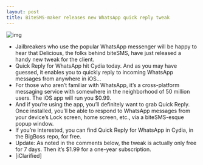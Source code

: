 ```yaml
---
layout: post
title: BiteSMS-maker releases new WhatsApp quick reply tweak
---
```

![img](http://media.idownloadblog.com/wp-content/uploads/2012/06/quick-reply-for-whatsapp.png)
* Jailbreakers who use the popular WhatsApp messenger will be happy to hear that Delicious, the folks behind biteSMS, have just released a handy new tweak for the client.
* Quick Reply for WhatsApp hit Cydia today. And as you may have guessed, it enables you to quickly reply to incoming WhatsApp messages from anywhere in iOS…
* For those who aren’t familiar with WhatsApp, it’s a cross-platform messaging service with somewhere in the neighborhood of 50 million users. The iOS app will run you $0.99.
* And if you’re using the app, you’ll definitely want to grab Quick Reply. Once installed, you’ll be able to respond to WhatsApp messages from your device’s Lock screen, home screen, etc., via a biteSMS-esque popup window.
* If you’re interested, you can find Quick Reply for WhatsApp in Cydia, in the BigBoss repo, for free.
* Update: As noted in the comments below, the tweak is actually only free for 7 days. Then it’s $1.99 for a one-year subscription.
* [iClarified]

